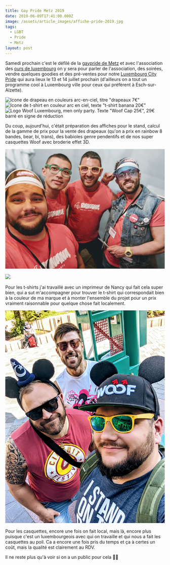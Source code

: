 ```yaml
---
title: Gay Pride Metz 2019
date: 2019-06-09T17:41:00.000Z
image: /assets/article_images/affiche-pride-2019.jpg
tags:
  - LGBT
  - Pride
  - Metz
layout: post
---
```

Samedi prochain c'est le défilé de la [gaypride de Metz](http://rainbowweeks.fr/metz-pride-day/) et avec l'association des [ours de luxembourg](http://bears.lu) on y sera pour parler de l'association, des soirées, vendre quelques goodies et des pré-ventes pour notre [Luxembourg City Pride](http://weare.lu) qui aura lieux le 13 et 14 juillet prochain (d'ailleurs on a tout un programme cool à Luxembourg ville pour ceux qui préfèrent à Esch-sur-Alzette).

![](/assets/article_images/drapeaux.png "Icone de drapeau en couleurs arc-en-ciel, titre \"drapeaux 7€\"")
![](/assets/article_images/tshirts.png "Icone de t-shirt en couleur arc en ciel, texte \"t-shirt banana 20€\"")
![](/assets/article_images/woof-cap.png "Logo Woof Luxembourg, men only party. Texte \"Woof Cap 25€\", 29€ barré en signe de réduction")

Du coup, aujourd'hui, c'était préparation des affiches pour le stand, calcul de la gamme de prix pour la vente des drapeaux (qu'on a prix en rainbow 8 bandes, bear, bi, trans), des babioles genre pendentifs et de nos super casquettes Woof avec broderie  effet 3D.

![](/assets/article_images/00100sportrait_00100_burst20181020234601544_cover~2.jpg)

![](/assets/article_images/photo-17.jpg)

Pour les t-shirts j'ai travaillé avec un imprimeur de Nancy qui fait cela super bien, qui a sut m'accompagner pour trouver le t-shirt qui correspondait bien à la couleur de ma marque et à monter l'ensemble du projet pour un prix vraiment raisonnable pour quelque chose fait localement.

![](/assets/article_images/00000portrait_00000_burst20190601110934168.jpg "Photos de 3 personnes à Disneyland Paris. La personne en premier plan porte une casquette woof avec des oreilles de mickey et des lunettes de soleil.")

Pour les casquettes, encore une fois on fait local, mais là, encore plus puisque c'est un luxembourgeois avec qui on travaille et qui nous a fait les casquettes au poil. Ca a encore une fois pris du temps et ça à certes un coût, mais la qualité est clairement au RDV.

Il ne reste plus qu'à voir si on a un public pour cela 💪🏼
